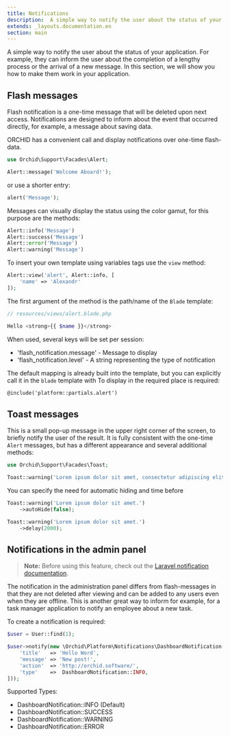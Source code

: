 ```yaml
---
title: Notifications
description:  A simple way to notify the user about the status of your application.
extends: _layouts.documentation.en
section: main
---
```


A simple way to notify the user about the status of your application. For example, they can inform the user about the completion of a lengthy process or the arrival of a new message. In this section, we will show you how to make them work in your application.

## Flash messages

Flash notification is a one-time message that will be deleted upon next access.
Notifications are designed to inform about the event that occurred directly, for example, a message about saving data.

ORCHID has a convenient call and display notifications over one-time flash-data.

```php
use Orchid\Support\Facades\Alert;

Alert::message('Welcome Aboard!');
```

or use a shorter entry:

```php
alert('Message');
```

Messages can visually display the status using the color gamut, for this purpose are the methods:

```php
Alert::info('Message')
Alert::success('Message')
Alert::error('Message')
Alert::warning('Message')
```

To insert your own template using variables tags use the `view` method:

```php
Alert::view('alert', Alert::info, [
    'name' => 'Alexandr'
]);
```

The first argument of the method is the path/name of the `Blade` template:

```php
// resources/views/alert.blade.php

Hello <strong>{{ $name }}</strong>
```


When used, several keys will be set per session:
- 'flash_notification.message' - Message to display
- 'flash_notification.level' - A string representing the type of notification

The default mapping is already built into the template, but you can explicitly call it in the `blade` template with
To display in the required place is required:

```html
@include('platform::partials.alert')
```

## Toast messages

This is a small pop-up message in the upper right corner of the screen,
to briefly notify the user of the result.
It is fully consistent with the one-time `Alert` messages, but has a different appearance and several additional methods:

```php
use Orchid\Support\Facades\Toast;

Toast::warning('Lorem ipsum dolor sit amet, consectetur adipiscing elit.')
```

You can specify the need for automatic hiding and time before

```php
Toast::warning('Lorem ipsum dolor sit amet.')
    ->autoHide(false);

Toast::warning('Lorem ipsum dolor sit amet.')
    ->delay(2000);
```


## Notifications in the admin panel

> **Note:** Before using this feature, check out the [Laravel notification documentation](https://laravel.com/docs/notifications).

The notification in the administration panel differs from flash-messages in that they are not deleted after viewing and
can be added to any users even when they are offline. This is another great way to inform
for example, for a task manager application to notify an employee about a new task.

To create a notification is required:
```php
$user = User::find(1);

$user->notify(new \Orchid\Platform\Notifications\DashboardNotification([
    'title'   => 'Hello Word',
    'message' => 'New post!',
    'action'  => 'http://orchid.software/',
    'type'    =>  DashboardNotification::INFO,
]));
```

Supported Types:

- DashboardNotification::INFO (Default)
- DashboardNotification::SUCCESS
- DashboardNotification::WARNING
- DashboardNotification::ERROR
